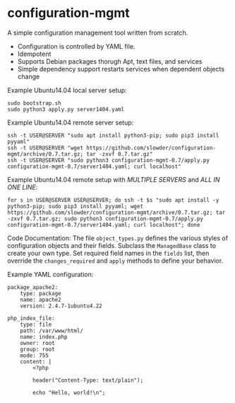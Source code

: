 # configuration-mgmt

A simple configuration management tool written from scratch.

* Configuration is controlled by YAML file.
* Idempotent
* Supports Debian packages thorugh Apt, text files, and services
* Simple dependency support restarts services when dependent objects change

Example Ubuntu14.04 local server setup:
```
sudo bootstrap.sh
sudo python3 apply.py server1404.yaml
```
Example Ubuntu14.04 remote server setup:
```
ssh -t USER@SERVER "sudo apt install python3-pip; sudo pip3 install pyyaml"
ssh -t USER@SERVER "wget https://github.com/slowder/configuration-mgmt/archive/0.7.tar.gz; tar -zxvf 0.7.tar.gz"
ssh -t USER@SERVER "sudo python3 configuration-mgmt-0.7/apply.py configuration-mgmt-0.7/server1404.yaml; curl localhost"
```
Example Ubuntu14.04 remote setup with *MULTIPLE SERVERS* and *ALL IN ONE LINE*:
```
for s in USER@SERVER USER@SERVER; do ssh -t $s "sudo apt install -y python3-pip; sudo pip3 install pyyaml; wget https://github.com/slowder/configuration-mgmt/archive/0.7.tar.gz; tar -zxvf 0.7.tar.gz; sudo python3 configuration-mgmt-0.7/apply.py configuration-mgmt-0.7/server1404.yaml; curl localhost"; done
```

Code Documentation:
The file `object_types.py` defines the various styles of configuration objects and their fields. Subclass the `ManagedBase` class to create your own type. Set required field names in the `fields` list, then override the `changes_required` and `apply` methods to define your behavior.

Example YAML configuration:
```
package_apache2:
    type: package
    name: apache2
    version: 2.4.7-1ubuntu4.22

php_index_file:
    type: file
    path: /var/www/html/
    name: index.php
    owner: root
    group: root
    mode: 755
    content: |
        <?php

        header("Content-Type: text/plain");

        echo "Hello, world!\n";

```
